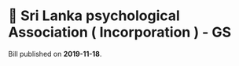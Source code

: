 # 📄  Sri Lanka  psychological Association ( Incorporation ) - GS

Bill published on **2019-11-18**.
